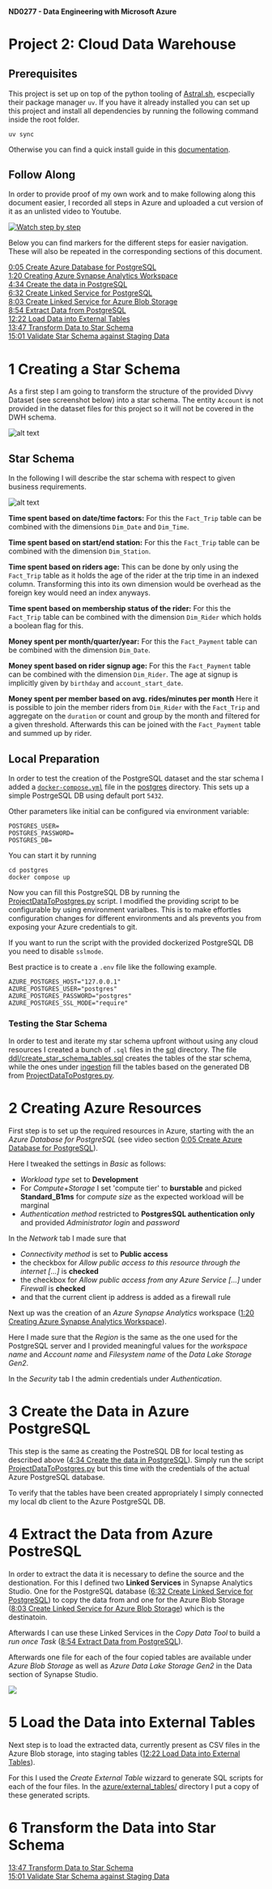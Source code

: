 #### ND0277 - Data Engineering with Microsoft Azure

# Project 2: Cloud Data Warehouse


## Prerequisites

This project is set up on top of the python tooling of [Astral.sh](https://astral.sh/), escpecially their package manager `uv`. If you have it already installed you can set up this project and install all dependencies by running the following command inside the root folder.

```
uv sync
``` 

Otherwise you can find a quick install guide in this [documentation](https://docs.astral.sh/).

## Follow Along

In order to provide proof of my own work and to make following along this document easier, I recorded all steps in Azure and uploaded a cut version of it as an unlisted video to Youtube.

[![Watch step by step](images/video_thumbnail.png)](https://www.youtube.com/watch?v=lNVat3jB56M)


Below you can find markers for the different steps for easier navigation. These will also be repeated in the corresponding sections of this document. 

[0:05 Create Azure Database for PostgreSQL](https://www.youtube.com/watch?v=lNVat3jB56M&t=5s)  
[1:20 Creating Azure Synapse Analytics Workspace](https://www.youtube.com/watch?v=lNVat3jB56M&t=80s)  
[4:34 Create the data in PostgreSQL](https://www.youtube.com/watch?v=lNVat3jB56M&t=274s)  
[6:32 Create Linked Service for PostgreSQL](https://www.youtube.com/watch?v=lNVat3jB56M&t=392s)  
[8:03 Create Linked Service for Azure Blob Storage](https://www.youtube.com/watch?v=lNVat3jB56M&t=483s)  
[8:54 Extract Data from PostgreSQL](https://www.youtube.com/watch?v=lNVat3jB56M&t=534s)  
[12:22 Load Data into External Tables](https://www.youtube.com/watch?v=lNVat3jB56M&t=742s)  
[13:47 Transform Data to Star Schema](https://www.youtube.com/watch?v=lNVat3jB56M&t=827s)  
[15:01 Validate Star Schema against Staging Data](https://www.youtube.com/watch?v=lNVat3jB56M&t=901s)  


# 1 Creating a Star Schema 

As a first step I am going to transform the structure of the provided Divvy Dataset (see screenshot below) into a star schema. The entity `Account` is not provided in the dataset files for this project so it will not be covered in the DWH schema.

![alt text](images/divvy_db.png)

## Star Schema
In the following I will describe the star schema with respect to given business requirements.

![alt text](images/star_schema_diagram.png)

**Time spent based on date/time factors:**
For this the `Fact_Trip` table can be combined with the dimensions `Dim_Date` and `Dim_Time`.

**Time spent based on start/end station:**
For this the `Fact_Trip` table can be combined with the dimension `Dim_Station`.

**Time spent based on riders age:**
This can be done by only using the `Fact_Trip` table as it holds the age of the rider at the trip time in an indexed column. Transforming this into its own dimension would be overhead as the foreign key would need an index anyways.

**Time spent based on membership status of the rider:**
For this the `Fact_Trip` table can be combined with the dimension `Dim_Rider` which holds a boolean flag for this.

**Money spent per month/quarter/year:**
For this the `Fact_Payment` table can be combined with the dimension `Dim_Date`.

**Money spent based on rider signup age:**
For this the `Fact_Payment` table can be combined with the dimension `Dim_Rider`. The age at signup is implicitly given by `birthday` and `account_start_date`.

**Money spent per member based on avg. rides/minutes per month**
Here it is possible to join the member riders from `Dim_Rider` with the `Fact_Trip` and aggregate on the `duration` or count and group by the month and filtered for a given threshold. Afterwards this can be joined with the `Fact_Payment` table and summed up by rider.

## Local Preparation

In order to test the creation of the PostgreSQL dataset and the star schema I added a [`docker-compose.yml`](/postgres/docker-compose.yaml) file in the [postgres](/postgres/) directory. This sets up a simple PostrgeSQL DB using default port `5432`.

Other parameters like initial can be configured via environment variable:

```
POSTGRES_USER=
POSTGRES_PASSWORD=
POSTGRES_DB=
```

You can start it by running 

```
cd postgres
docker compose up
```

Now you can fill this PostgreSQL DB by running the [ProjectDataToPostgres.py](./ProjectDataToPostgres.py) script. I modified the providing script to be configurable by using environment varialbes. This is to make effortles configuration changes for different environments and als prevents you from exposing your Azure credentials to git.

If you want to run the script with the provided dockerized PostgreSQL DB you need to disable `sslmode`.

Best practice is to create a `.env` file like the following example.
```
AZURE_POSTGRES_HOST="127.0.0.1"
AZURE_POSTGRES_USER="postgres"
AZURE_POSTGRES_PASSWORD="postgres"
AZURE_POSTGRES_SSL_MODE="require"
```

### Testing the Star Schema

In order to test and iterate my star schema upfront without using any cloud resources I created a bunch of `.sql` files in the [sql](./sql/) directory.
The file [ddl/create_star_schema_tables.sql](./sql/ddl/create_star_schema_tables.sql) creates the tables of the star schema, while the ones under [ingestion](./sql/ingestion/) fill the tables based on the generated DB from [ProjectDataToPostgres.py](./ProjectDataToPostgres.py).

# 2 Creating Azure Resources

First step is to set up the required resources in Azure, starting with the an *Azure Database for PostgreSQL* (see video section [0:05 Create Azure Database for PostgreSQL](https://www.youtube.com/watch?v=lNVat3jB56M&t=5s)).

Here I tweaked the settings in *Basic* as follows:
- *Workload type* set to **Development**
- For *Compute+Storage* I set 'compute tier' to **burstable** and picked **Standard_B1ms** for *compute size* as the expected workload will be marginal
- *Authentication method* restricted to **PostgresSQL authentication only** and provided *Administrator login* and *password*

In the *Network* tab I made sure that
- *Connectivity method* is set to **Public access**
- the checkbox for *Allow public access to this resource through the internet [...]* is **checked**
- the checkbox for *Allow public access from any Azure Service [...]* under *Firewall* is **checked**
- and that the current client ip address is added as a firewall rule


Next up was the creation of an *Azure Synapse Analytics* workspace ([1:20 Creating Azure Synapse Analytics Workspace](https://www.youtube.com/watch?v=lNVat3jB56M&t=80s)).

Here I made sure that the *Region* is the same as the one used for the PostgreSQL server and I provided meaningful values for the *workspace name* and *Account name* and *Filesystem name* of the *Data Lake Storage Gen2*.

In the *Security* tab I the admin credentials under *Authentication*.
    

# 3 Create the Data in Azure PostgreSQL

This step is the same as creating the PostreSQL DB for local testing as described above 
([4:34 Create the data in PostgreSQL](https://www.youtube.com/watch?v=lNVat3jB56M&t=274s)).
Simply run the script [ProjectDataToPostgres.py](ProjectDataToPostgres.py) but this time with the credentials of the actual Azure PostgreSQL database.

To verify that the tables have been created appropriately I simply connected my local db client to the Azure PostgreSQL DB.


# 4 Extract the Data from Azure PostreSQL

In order to extract the data it is necessary to define the source and the destionation. 
For this I defined two **Linked Services** in Synapse Analytics Studio. One for the PostgreSQL database ([6:32 Create Linked Service for PostgreSQL](https://www.youtube.com/watch?v=lNVat3jB56M&t=392s)) to copy the data from and one for the Azure Blob Storage ([8:03 Create Linked Service for Azure Blob Storage](https://www.youtube.com/watch?v=lNVat3jB56M&t=483s)) which is the destinatoin.

Afterwards I can use these Linked Services in the *Copy Data Tool* to build a *run once Task*
([8:54 Extract Data from PostgreSQL](https://www.youtube.com/watch?v=lNVat3jB56M&t=534s)). 

Afterwards one file for each of the four copied tables are available under *Azure Blob Storage* as well as *Azure Data Lake Storage Gen2* in the Data section of Synapse Studio.

![](/images/screenshot_adl_gen2.png)


# 5 Load the Data into External Tables

Next step is to load the extracted data, currently present as CSV files in the Azure Blob storage, into staging tables ([12:22 Load Data into External Tables](https://www.youtube.com/watch?v=lNVat3jB56M&t=742s)). 

For this I used the *Create External Table* wizzard to generate SQL scripts for each of the four files. 
In the [azure/external_tables/](/azure/external_tables/) directory I put a copy of these generated scripts.


# 6 Transform the Data into Star Schema

[13:47 Transform Data to Star Schema](https://www.youtube.com/watch?v=lNVat3jB56M&t=827s)  
[15:01 Validate Star Schema against Staging Data](https://www.youtube.com/watch?v=lNVat3jB56M&t=901s)
